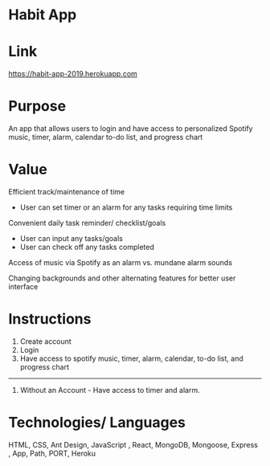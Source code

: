 # Habit App

# Link
https://habit-app-2019.herokuapp.com

# Purpose
An app that allows users to login and have access to personalized Spotify music, timer, alarm, calendar to-do list, and progress chart

# Value
Efficient track/maintenance of time
- User can set timer or an alarm for any tasks requiring time limits

Convenient daily task reminder/ checklist/goals
- User can input any tasks/goals
- User can check off any tasks completed

Access of music via Spotify as an alarm vs. mundane alarm sounds

Changing backgrounds and other alternating features for better user interface


# Instructions
1. Create account
2. Login
3. Have access to spotify music, timer, alarm, calendar, to-do list, and progress chart
---------------------------------------------------------------------------------------------------

1. Without an Account - Have access to timer and alarm.

# Technologies/ Languages
HTML, CSS, Ant Design,  JavaScript , React, MongoDB, Mongoose,  Express , App, Path, PORT, Heroku

